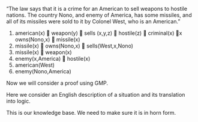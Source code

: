 ﻿“The law says that it is a crime for an American to sell weapons to hostile nations. The country Nono, and enemy of America, has some missiles, and all of its missiles were sold to it by Colonel West, who is an American.”
1. american(x)  weapon(y)  sells (x,y,z)  hostile(z)  criminal(x)
x owns(Nono,x)  missile(x)
5. missile(x)  owns(Nono,x)  sells(West,x,Nono)
8. missile(x)  weapon(x)
7. enemy(x,America)  hostile(x)
6. american(West)
2. enemy(Nono,America)

Now we will consider a proof using GMP.

Here we consider an English description of a situation and its translation into logic.

This is our knowledge base.
We need to make sure it is in horn form.